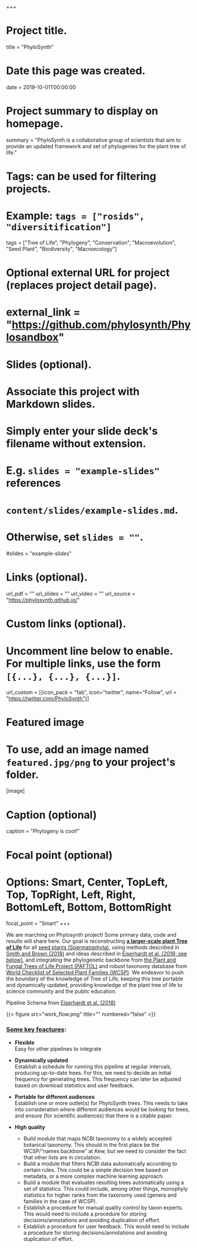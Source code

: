 +++
# Project title.
title = "PhyloSynth"

# Date this page was created.
date = 2019-10-01T00:00:00

# Project summary to display on homepage.
summary = "PhyloSynth is a collaborative group of scientists that aim to provide an updated framework and set of phylogenies for the plant tree of life."

# Tags: can be used for filtering projects.
# Example: `tags = ["rosids", "diversitification"]`

tags = ["Tree of Life", "Phylogeny", "Conservation", "Macroevolution", "Seed Plant", "Biodiversity", "Macroecology"]

# Optional external URL for project (replaces project detail page).
# external_link = "https://github.com/phylosynth/Phylosandbox"

# Slides (optional).
#   Associate this project with Markdown slides.
#   Simply enter your slide deck's filename without extension.
#   E.g. `slides = "example-slides"` references 
#   `content/slides/example-slides.md`.
#   Otherwise, set `slides = ""`.
#slides = "example-slides"

# Links (optional).
url_pdf = ""
url_slides = ""
url_video = ""
url_source = "https://phylosynth.github.io/"

# Custom links (optional).
#   Uncomment line below to enable. For multiple links, use the form `[{...}, {...}, {...}]`.
url_custom = [{icon_pack = "fab", icon="twitter", name="Follow", url = "https://twitter.com/PhyloSynth"}]

# Featured image
# To use, add an image named `featured.jpg/png` to your project's folder. 
[image]
  # Caption (optional)
  caption = "Phylogeny is cool!"
  
  # Focal point (optional)
  # Options: Smart, Center, TopLeft, Top, TopRight, Left, Right, BottomLeft, Bottom, BottomRight
  focal_point = "Smart"
+++
  
We are marching on Phylosynth project! Some primary data, code and results will share here. Our goal is reconstructing [**a larger-scale plant Tree of Life**](https://bsapubs.onlinelibrary.wiley.com/doi/10.1002/ajb2.1041) for all [seed plants (Spermatophyta)](https://www.ncbi.nlm.nih.gov/Taxonomy/Browser/wwwtax.cgi?id=58024), using methods described in [Smith and Brown (2018)](https://bsapubs.onlinelibrary.wiley.com/doi/full/10.1002/ajb2.1019) and ideas described in [Eiserhardt et al. (2018; see below)](https://bsapubs.onlinelibrary.wiley.com/doi/pdf/10.1002/ajb2.1041), and integrating the phylogenetic backbone from  [the Plant and Fungal Trees of Life Project (PAFTOL)](https://www.kew.org/science/our-science/projects/plant-and-fungal-trees-of-life) and robust taxonomy database from [World Checklist of Selected Plant Families (WCSP)](https://wcsp.science.kew.org/home.do). We endeavor to push the boundary of the knowledge of Tree of Life, keeping this tree portable and dynamically updated, providing knowledge of the plant tree of life to science community and the public education.  

Pipeline Schema from [Eiserhardt et al. (2018)](https://bsapubs.onlinelibrary.wiley.com/doi/pdf/10.1002/ajb2.1041)

{{< figure src="work_flow.png" title="" numbered="false" >}}


### [Some key feactures](https://docs.google.com/document/d/1Hb-G9_WXhCpTpv7mpXrcS_UOH7giolAgjk9nBsRaL50):

+ **Flexible**    
  Easy for other pipelines to integrate  

+ **Dynamically updated**    
  Establish a schedule for running this pipeline at regular intervals, producing up-to-date trees. For this, we need to decide an initial frequency for generating trees. This frequency can later be adjusted based on download statistics and user feedback.  

+ **Portable for different audiences**   
  Establish one or more outlet(s) for PhyloSynth trees. This needs to take into consideration where different audiences would be looking for trees, and ensure (for scientific audiences) that there is a citable paper.   
      
+ **High quality**    
  - Build module that maps NCBI taxonomy to a widely accepted botanical taxonomy. This should in the first place be the WCSP/”names backbone” at Kew, but we need to consider the fact that other lists are in circulation.  
  - Build a module that filters NCBI data automatically according to certain rules. This could be a simple decision tree based on metadata, or a more complex machine learning approach.  
  - Build a module that evaluates resulting trees automatically using a set of statistics. This could include, among other things, monophyly statistics for higher ranks from the taxonomy used (genera and families in the case of WCSP).  
  - Establish a procedure for manual quality control by taxon experts. This would need to include a procedure for storing decisions/annotations and avoiding duplication of effort.  
  - Establish a procedure for user feedback. This would need to include a procedure for storing decisions/annotations and avoiding duplication of effort.   
